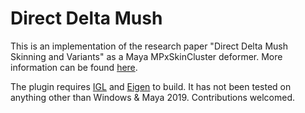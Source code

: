 # Direct Delta Mush

This is an implementation of the research paper "Direct Delta Mush Skinning and Variants" as a Maya MPxSkinCluster deformer. More information can be found [here](https://www.ea.com/seed/news/siggraph2019-direct-delta-mush).

The plugin requires [IGL](https://libigl.github.io/) and [Eigen](http://eigen.tuxfamily.org) to build. It has not been tested on anything other than Windows & Maya 2019. Contributions welcomed.